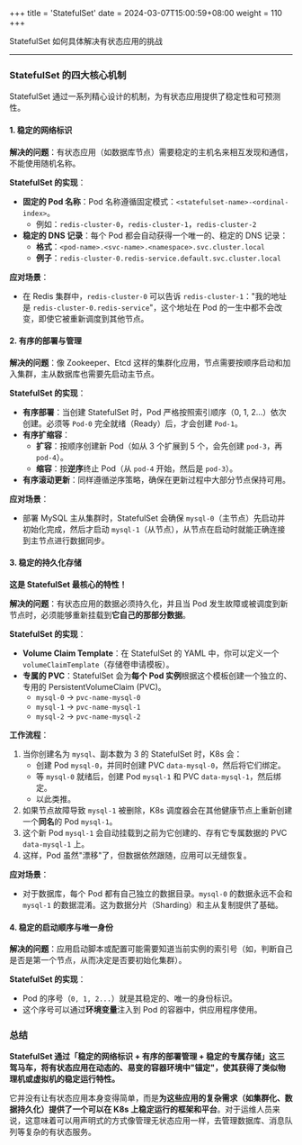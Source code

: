 +++
title = 'StatefulSet'
date = 2024-03-07T15:00:59+08:00
weight = 110
+++


StatefulSet 如何具体解决有状态应用的挑战

---

### StatefulSet 的四大核心机制

StatefulSet 通过一系列精心设计的机制，为有状态应用提供了稳定性和可预测性。

#### 1. 稳定的网络标识

**解决的问题**：有状态应用（如数据库节点）需要稳定的主机名来相互发现和通信，不能使用随机名称。

**StatefulSet 的实现**：
- **固定的 Pod 名称**：Pod 名称遵循固定模式：`<statefulset-name>-<ordinal-index>`。
  - 例如：`redis-cluster-0`，`redis-cluster-1`，`redis-cluster-2`
- **稳定的 DNS 记录**：每个 Pod 都会自动获得一个唯一的、稳定的 DNS 记录：
  - **格式**：`<pod-name>.<svc-name>.<namespace>.svc.cluster.local`
  - **例子**：`redis-cluster-0.redis-service.default.svc.cluster.local`

**应对场景**：
- 在 Redis 集群中，`redis-cluster-0` 可以告诉 `redis-cluster-1`："我的地址是 `redis-cluster-0.redis-service`"，这个地址在 Pod 的一生中都不会改变，即使它被重新调度到其他节点。

#### 2. 有序的部署与管理

**解决的问题**：像 Zookeeper、Etcd 这样的集群化应用，节点需要按顺序启动和加入集群，主从数据库也需要先启动主节点。

**StatefulSet 的实现**：
- **有序部署**：当创建 StatefulSet 时，Pod 严格按照索引顺序（0, 1, 2...）依次创建。必须等 `Pod-0` 完全就绪（Ready）后，才会创建 `Pod-1`。
- **有序扩缩容**：
  - **扩容**：按顺序创建新 Pod（如从 3 个扩展到 5 个，会先创建 `pod-3`，再 `pod-4`）。
  - **缩容**：按**逆序**终止 Pod（从 `pod-4` 开始，然后是 `pod-3`）。
- **有序滚动更新**：同样遵循逆序策略，确保在更新过程中大部分节点保持可用。

**应对场景**：
- 部署 MySQL 主从集群时，StatefulSet 会确保 `mysql-0`（主节点）先启动并初始化完成，然后才启动 `mysql-1`（从节点），从节点在启动时就能正确连接到主节点进行数据同步。

#### 3. 稳定的持久化存储

**这是 StatefulSet 最核心的特性！**

**解决的问题**：有状态应用的数据必须持久化，并且当 Pod 发生故障或被调度到新节点时，必须能够重新挂载到**它自己的那部分数据**。

**StatefulSet 的实现**：
- **Volume Claim Template**：在 StatefulSet 的 YAML 中，你可以定义一个 `volumeClaimTemplate`（存储卷申请模板）。
- **专属的 PVC**：StatefulSet 会为**每个 Pod 实例**根据这个模板创建一个独立的、专用的 PersistentVolumeClaim (PVC)。
  - `mysql-0` -> `pvc-name-mysql-0`
  - `mysql-1` -> `pvc-name-mysql-1`
  - `mysql-2` -> `pvc-name-mysql-2`

**工作流程**：
1.  当你创建名为 `mysql`、副本数为 3 的 StatefulSet 时，K8s 会：
    - 创建 Pod `mysql-0`，并同时创建 PVC `data-mysql-0`，然后将它们绑定。
    - 等 `mysql-0` 就绪后，创建 Pod `mysql-1` 和 PVC `data-mysql-1`，然后绑定。
    - 以此类推。
2.  如果节点故障导致 `mysql-1` 被删除，K8s 调度器会在其他健康节点上重新创建一个**同名**的 Pod `mysql-1`。
3.  这个新 Pod `mysql-1` 会自动挂载到之前为它创建的、存有它专属数据的 PVC `data-mysql-1` 上。
4.  这样，Pod 虽然"漂移"了，但数据依然跟随，应用可以无缝恢复。

**应对场景**：
- 对于数据库，每个 Pod 都有自己独立的数据目录。`mysql-0` 的数据永远不会和 `mysql-1` 的数据混淆。这为数据分片（Sharding）和主从复制提供了基础。

#### 4. 稳定的启动顺序与唯一身份

**解决的问题**：应用启动脚本或配置可能需要知道当前实例的索引号（如，判断自己是否是第一个节点，从而决定是否要初始化集群）。

**StatefulSet 的实现**：
- Pod 的序号（`0, 1, 2...`）就是其稳定的、唯一的身份标识。
- 这个序号可以通过**环境变量**注入到 Pod 的容器中，供应用程序使用。


### 总结

**StatefulSet 通过「稳定的网络标识 + 有序的部署管理 + 稳定的专属存储」这三驾马车，将有状态应用在动态的、易变的容器环境中"锚定"，使其获得了类似物理机或虚拟机的稳定运行特性。**

它并没有让有状态应用本身变得简单，而是**为这些应用的复杂需求（如集群化、数据持久化）提供了一个可以在 K8s 上稳定运行的框架和平台**。对于运维人员来说，这意味着可以用声明式的方式像管理无状态应用一样，去管理数据库、消息队列等复杂的有状态服务。

